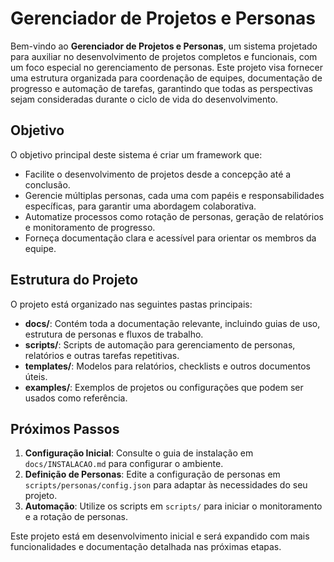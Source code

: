 # Gerenciador de Projetos e Personas

Bem-vindo ao **Gerenciador de Projetos e Personas**, um sistema projetado para auxiliar no desenvolvimento de projetos completos e funcionais, com um foco especial no gerenciamento de personas. Este projeto visa fornecer uma estrutura organizada para coordenação de equipes, documentação de progresso e automação de tarefas, garantindo que todas as perspectivas sejam consideradas durante o ciclo de vida do desenvolvimento.

## Objetivo

O objetivo principal deste sistema é criar um framework que:
- Facilite o desenvolvimento de projetos desde a concepção até a conclusão.
- Gerencie múltiplas personas, cada uma com papéis e responsabilidades específicas, para garantir uma abordagem colaborativa.
- Automatize processos como rotação de personas, geração de relatórios e monitoramento de progresso.
- Forneça documentação clara e acessível para orientar os membros da equipe.

## Estrutura do Projeto

O projeto está organizado nas seguintes pastas principais:

- **docs/**: Contém toda a documentação relevante, incluindo guias de uso, estrutura de personas e fluxos de trabalho.
- **scripts/**: Scripts de automação para gerenciamento de personas, relatórios e outras tarefas repetitivas.
- **templates/**: Modelos para relatórios, checklists e outros documentos úteis.
- **examples/**: Exemplos de projetos ou configurações que podem ser usados como referência.

## Próximos Passos

1. **Configuração Inicial**: Consulte o guia de instalação em `docs/INSTALACAO.md` para configurar o ambiente.
2. **Definição de Personas**: Edite a configuração de personas em `scripts/personas/config.json` para adaptar às necessidades do seu projeto.
3. **Automação**: Utilize os scripts em `scripts/` para iniciar o monitoramento e a rotação de personas.

Este projeto está em desenvolvimento inicial e será expandido com mais funcionalidades e documentação detalhada nas próximas etapas.
